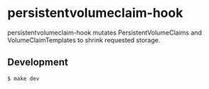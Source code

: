 # persistentvolumeclaim-hook

persistentvolumeclaim-hook mutates PersistentVolumeClaims and VolumeClaimTemplates to shrink requested storage.

## Development

```sh
$ make dev
```

